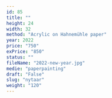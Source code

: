```yaml
---
id: 85
title: ""
height: 24
width: 32
method: "Acrylic on Hahnemühle paper"
year: 2022
price: "750"
exPrice: "850"
status: ""
fileName: "2022-new-year.jpg"
medie: "paperpainting"
draft: "False"
slug: "nytaar"
weight: "120"
---
```

